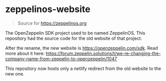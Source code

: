 # zeppelinos-website

> Source for https://zeppelinos.org

The OpenZeppelin SDK project used to be named ZeppelinOS.
This repository had the source code for the old website of that project.

After the rename, the new website is https://openzeppelin.com/sdk.
Read more about it here: https://forum.zeppelin.solutions/t/we-re-changing-the-company-name-from-zeppelin-to-openzeppelin/1047

This repository now hosts only a netlify redirect from the old website to the new one.
